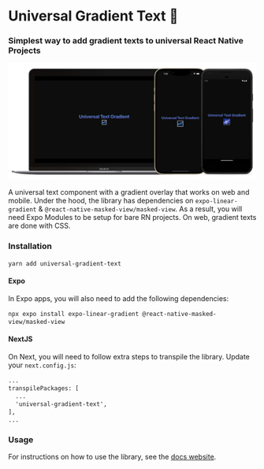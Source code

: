 # Universal Gradient Text 🌌

### Simplest way to add gradient texts to universal React Native Projects

![Banner](./apps/web/asset/banner.png)

A universal text component with a gradient overlay that works on web and mobile. Under the hood, the library has dependencies on `expo-linear-gradient` & `@react-native-masked-view/masked-view`. As a result, you will need Expo Modules to be setup for bare RN projects. On web, gradient texts are done with CSS.

### Installation

```
yarn add universal-gradient-text
```

#### Expo

In Expo apps, you will also need to add the following dependencies:

```
npx expo install expo-linear-gradient @react-native-masked-view/masked-view
```

#### NextJS

On Next, you will need to follow extra steps to transpile the library. Update your `next.config.js`:

```
...
transpilePackages: [
  ...
  'universal-gradient-text',
],
...
```

### Usage

For instructions on how to use the library, see the [docs website](https://universal-gradient-text.vercel.app/).
